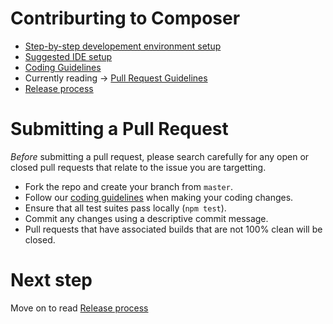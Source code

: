 # Contriburting to Composer
* [Step-by-step developement environment setup](./contrib-notes/getting-started.md)
* [Suggested IDE setup](./contrib-notes/ide-setup.md)
* [Coding Guidelines](./contrib-notes/coding-guidelines.md)
* Currently reading -> [Pull Request Guidelines](./contrib-notes/submitting-pull-request.md)
* [Release process](./contrib-notes/release-process/weekly-qa-validation.md)


# Submitting a Pull Request

*Before* submitting a pull request, please search carefully for any open or closed pull requests that relate to the issue you are targetting.

- Fork the repo and create your branch from `master`.
- Follow our [coding guidelines](./coding-guidelines.md) when making your coding changes.
- Ensure that all test suites pass locally (`npm test`).
- Commit any changes using a descriptive commit message.
- Pull requests that have associated builds that are not 100% clean will be closed.

# Next step
Move on to read [Release process](./contrib-notes/release-process/weekly-qa-validation.md)

